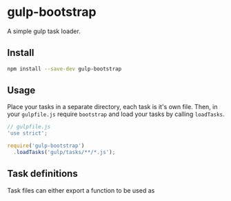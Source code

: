 # gulp-bootstrap

A simple gulp task loader.

## Install

```sh
npm install --save-dev gulp-bootstrap
```

## Usage

Place your tasks in a separate directory, each task is it's own file. Then, in your `gulpfile.js` require `bootstrap`
and load your tasks by calling `loadTasks`.

```js
// gulpfile.js
'use strict';

require('gulp-bootstrap')
  .loadTasks('gulp/tasks/**/*.js');
```

## Task definitions

Task files can either export a function to be used as
